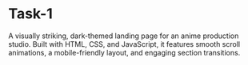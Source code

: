 # Task-1
A visually striking, dark-themed landing page for an anime production studio. Built with HTML, CSS, and JavaScript, it features smooth scroll animations, a mobile-friendly layout, and engaging section transitions.
